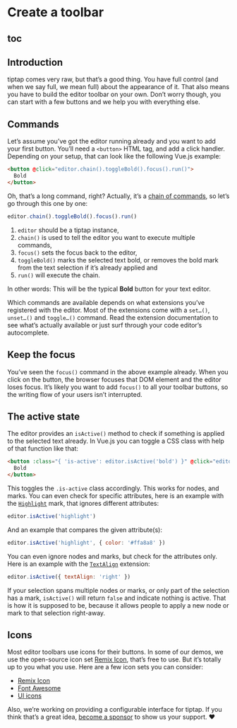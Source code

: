 # Create a toolbar

## toc

## Introduction
tiptap comes very raw, but that’s a good thing. You have full control (and when we say full, we mean full) about the appearance of it. That also means you have to build the editor toolbar on your own. Don’t worry though, you can start with a few buttons and we help you with everything else.

## Commands
Let’s assume you’ve got the editor running already and you want to add your first button. You’ll need a `<button>` HTML tag, and add a click handler. Depending on your setup, that can look like the following Vue.js example:

```html
<button @click="editor.chain().toggleBold().focus().run()">
  Bold
</button>
```

Oh, that’s a long command, right? Actually, it’s a [chain of commands](/api/commands#chain-commands), so let’s go through this one by one:

```js
editor.chain().toggleBold().focus().run()
```

1. `editor` should be a tiptap instance,
2. `chain()` is used to tell the editor you want to execute multiple commands,
3. `focus()` sets the focus back to the editor,
4. `toggleBold()` marks the selected text bold, or removes the bold mark from the text selection if it’s already applied and
5. `run()` will execute the chain.

In other words: This will be the typical **Bold** button for your text editor.

Which commands are available depends on what extensions you’ve registered with the editor. Most of the extensions come with a `set…()`, `unset…()` and `toggle…()` command. Read the extension documentation to see what’s actually available or just surf through your code editor’s autocomplete.

## Keep the focus
You’ve seen the `focus()` command in the above example already. When you click on the button, the browser focuses that DOM element and the editor loses focus. It’s likely you want to add `focus()` to all your toolbar buttons, so the writing flow of your users isn’t interrupted.

## The active state
The editor provides an `isActive()` method to check if something is applied to the selected text already. In Vue.js you can toggle a CSS class with help of that function like that:

```html
<button :class="{ 'is-active': editor.isActive('bold') }" @click="editor.chain().toggleBold().focus().run()">
  Bold
</button>
```

This toggles the `.is-active` class accordingly. This works for nodes, and marks. You can even check for specific attributes, here is an example with the [`Highlight`](/api/marks/highlight) mark, that ignores different attributes:

```js
editor.isActive('highlight')
```

And an example that compares the given attribute(s):

```js
editor.isActive('highlight', { color: '#ffa8a8' })
```

You can even ignore nodes and marks, but check for the attributes only. Here is an example with the [`TextAlign`](/api/extensions/text-align) extension:

```js
editor.isActive({ textAlign: 'right' })
```

If your selection spans multiple nodes or marks, or only part of the selection has a mark, `isActive()` will return `false` and indicate nothing is active. That is how it is supposed to be, because it allows people to apply a new node or mark to that selection right-away.

## Icons
Most editor toolbars use icons for their buttons. In some of our demos, we use the open-source icon set [Remix Icon](https://remixicon.com/), that’s free to use. But it’s totally up to you what you use. Here are a few icon sets you can consider:

* [Remix Icon](https://remixicon.com/#editor)
* [Font Awesome](https://fontawesome.com/icons?c=editors)
* [UI icons](https://www.ibm.com/design/language/iconography/ui-icons/library/)

Also, we’re working on providing a configurable interface for tiptap. If you think that’s a great idea, [become a sponsor](/sponsor) to show us your support. ♥
